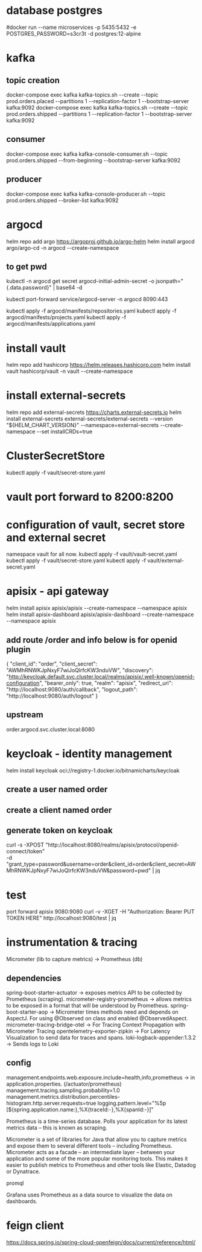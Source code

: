 # database postgres
#docker run --name microservices -p 5435:5432 -e POSTGRES_PASSWORD=s3cr3t -d postgres:12-alpine

# kafka
## topic creation
docker-compose exec kafka kafka-topics.sh --create --topic prod.orders.placed --partitions 1 --replication-factor 1 --bootstrap-server kafka:9092
docker-compose exec kafka kafka-topics.sh --create --topic prod.orders.shipped --partitions 1 --replication-factor 1 --bootstrap-server kafka:9092

## consumer
docker-compose exec kafka kafka-console-consumer.sh --topic prod.orders.shipped --from-beginning --bootstrap-server kafka:9092

## producer
docker-compose exec kafka kafka-console-producer.sh --topic prod.orders.shipped --broker-list kafka:9092


# argocd
helm repo add argo https://argoproj.github.io/argo-helm
helm install argocd argo/argo-cd -n argocd --create-namespace

## to get pwd
kubectl -n argocd get secret argocd-initial-admin-secret -o jsonpath="{.data.password}" | base64 -d

kubectl port-forward service/argocd-server -n argocd 8090:443

kubectl apply -f argocd/manifests/repositories.yaml
kubectl apply -f argocd/manifests/projects.yaml
kubectl apply -f argocd/manifests/applications.yaml


# install vault
helm repo add hashicorp https://helm.releases.hashicorp.com
helm install vault hashicorp/vault -n vault --create-namespace


# install external-secrets
helm repo add external-secrets https://charts.external-secrets.io
helm install external-secrets external-secrets/external-secrets --version "${HELM_CHART_VERSION}" --namespace=external-secrets --create-namespace --set installCRDs=true

# ClusterSecretStore
kubectl apply -f vault/secret-store.yaml

# vault port forward to 8200:8200


# configuration of vault, secret store and external secret
namespace vault for all now.
kubectl apply -f vault/vault-secret.yaml
kubectl apply -f vault/secret-store.yaml
kubectl apply -f vault/external-secret.yaml


# apisix - api gateway
helm install apisix apisix/apisix --create-namespace  --namespace apisix
helm install apisix-dashboard apisix/apisix-dashboard --create-namespace --namespace apisix

## add route /order and info below is for openid plugin
{
"client_id": "order",
"client_secret": "AWMhRNWKJpNxyF7wiJoQlrfcKW3nduVW",
"discovery": "http://keycloak.default.svc.cluster.local/realms/apisix/.well-known/openid-configuration",
"bearer_only": true,
"realm": "apisix",
"redirect_uri": "http://localhost:9080/auth/callback",
"logout_path": "http://localhost:9080/auth/logout"
}

## upstream
order.argocd.svc.cluster.local:8080

# keycloak - identity management
helm install keycloak oci://registry-1.docker.io/bitnamicharts/keycloak
## create a user named order
## create a client named order
## generate token on keycloak
curl -s -XPOST "http://localhost:8080/realms/apisix/protocol/openid-connect/token" \
-d "grant_type=password&username=order&client_id=order&client_secret=AWMhRNWKJpNxyF7wiJoQlrfcKW3nduVW&password=pwd" | jq


# test
port forward apisix 9080:9080
curl -v -XGET -H "Authorization: Bearer PUT TOKEN HERE" http://localhost:9080/test | jq


# instrumentation & tracing
Micrometer (lib to capture metrics) -> Prometheus (db)

## dependencies
spring-boot-starter-actuator -> exposes metrics API to be collected by Prometheus (scraping).
micrometer-registry-prometheus -> allows metrics to be exposed in a format that will be understood by Prometheus.
spring-boot-starter-aop -> Micrometer times methods need and depends on AspectJ. For using @Observed on class and enabled @ObservedAspect.
micrometer-tracing-bridge-otel -> For Tracing Context Propagation with Micrometer Tracing
opentelemetry-exporter-zipkin -> For Latency Visualization to send data for traces and spans.
loki-logback-appender:1.3.2  -> Sends logs to Loki


## config
management.endpoints.web.exposure.include=health,info,prometheus -> in application.properties.  (/actuator/prometheus)
management.tracing.sampling.probability=1.0
management.metrics.distribution.percentiles-histogram.http.server.requests=true
logging.pattern.level="%5p [${spring.application.name:},%X{traceId:-},%X{spanId:-}]"


Prometheus is a time-series database. Polls your application for its latest metrics data – this is known as scraping.

Micrometer is a set of libraries for Java that allow you to capture metrics and expose them to several different tools – including Prometheus.
Micrometer acts as a facade – an intermediate layer – between your application and some of the more popular monitoring tools. 
This makes it easier to publish metrics to Prometheus and other tools like Elastic, Datadog or Dynatrace.

promql

Grafana uses Prometheus as a data source to visualize the data on dashboards.


# feign client
https://docs.spring.io/spring-cloud-openfeign/docs/current/reference/html/
